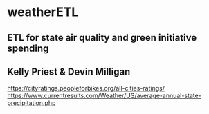 # weatherETL
ETL for state air quality and green initiative spending <br>
-------
Kelly Priest &
Devin Milligan
-------
https://cityratings.peopleforbikes.org/all-cities-ratings/ <br>
https://www.currentresults.com/Weather/US/average-annual-state-precipitation.php
